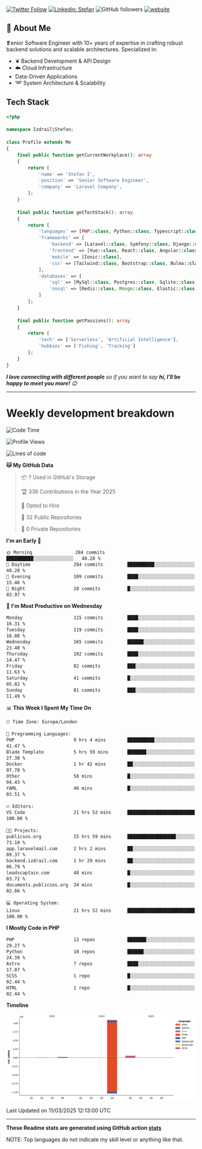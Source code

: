 [![Twitter Follow](https://img.shields.io/twitter/follow/thephpteacher?label=Follow)](https://twitter.com/intent/follow?screen_name=thephpteacher)
[![Linkedin: Stefan](https://img.shields.io/badge/izdrail-blue?style=flat-square&logo=Linkedin&logoColor=white&link=https://www.linkedin.com/in/izdrail/)](https://www.linkedin.com/in/izdrail/)
![GitHub followers](https://img.shields.io/github/followers/izdrail?label=Follow&style=social)
[![website](https://img.shields.io/badge/Website-46a2f1.svg?&style=flat-square&logo=Google-Chrome&logoColor=white&link=https://izdrail.com/)](https://izdrail.com/)

## 🚀 About Me
❡enior Software Engineer with 10+ years of expertise in crafting robust backend solutions and scalable architectures. 
Specialized in:

- ❦ Backend Development & API Design
- ☁️ Cloud Infrastructure
-  Data-Driven Applications
- ➿ System Architecture & Scalability

## Tech Stack

```php
<?php

namespace Izdrail\Stefan;

class Profile extends Me
{
    final public function getCurrentWorkplace(): array
    {
        return [
            'name' => 'Stefan I',
            'position' => 'Senior Software Engineer',
            'company' => 'Laravel Company',
        ];
    }
    
    final public function getTechStack(): array
    {
        return [
            'languages' => [PHP::class, Python::class, Typescript::class],
            'frameworks' => [
                'backend' => [Laravel::class, Symfony::class, Django::class, FastApi::class],
                'frontend' => [Vue::class, React::class, Angular::class],
                'mobile' => [Ionic::class],
                'css' => [Tailwind::class, Bootstrap::class, Bulma::class]
            ],
            'databases' => [
                'sql' => [MySql::class, Postgres::class, Sqlite::class],
                'nosql' => [Redis::class, Mongo::class, Elastic::class]
            ]
        ];
    }

    final public function getPassions(): array
    {
        return [
            'tech' => ['Serverless', 'Artificial Intelligence'],
            'hobbies' => ['Fishing', 'Tracking']
        ];
    }
}
```
 <em><b>I love connecting with different people</b> so if you want to say <b>hi, I'll be happy to meet you more!</b> 😊</em>


---
# Weekly development breakdown
<!--START_SECTION:waka-->
![Code Time](http://img.shields.io/badge/Code%20Time-1%2C144%20hrs%2032%20mins-blue)

![Profile Views](http://img.shields.io/badge/Profile%20Views-10-blue)

![Lines of code](https://img.shields.io/badge/From%20Hello%20World%20I%27ve%20Written-11.7%20million%20lines%20of%20code-blue)

**🐱 My GitHub Data** 

> 📦 ? Used in GitHub's Storage 
 > 
> 🏆 336 Contributions in the Year 2025
 > 
> 💼 Opted to Hire
 > 
> 📜 32 Public Repositories 
 > 
> 🔑 0 Private Repositories 
 > 
**I'm an Early 🐤** 

```text
🌞 Morning                284 commits         ██████████░░░░░░░░░░░░░░░   40.28 % 
🌆 Daytime                284 commits         ██████████░░░░░░░░░░░░░░░   40.28 % 
🌃 Evening                109 commits         ████░░░░░░░░░░░░░░░░░░░░░   15.46 % 
🌙 Night                  28 commits          █░░░░░░░░░░░░░░░░░░░░░░░░   03.97 % 
```
📅 **I'm Most Productive on Wednesday** 

```text
Monday                   115 commits         ████░░░░░░░░░░░░░░░░░░░░░   16.31 % 
Tuesday                  119 commits         ████░░░░░░░░░░░░░░░░░░░░░   16.88 % 
Wednesday                165 commits         ██████░░░░░░░░░░░░░░░░░░░   23.40 % 
Thursday                 102 commits         ████░░░░░░░░░░░░░░░░░░░░░   14.47 % 
Friday                   82 commits          ███░░░░░░░░░░░░░░░░░░░░░░   11.63 % 
Saturday                 41 commits          █░░░░░░░░░░░░░░░░░░░░░░░░   05.82 % 
Sunday                   81 commits          ███░░░░░░░░░░░░░░░░░░░░░░   11.49 % 
```


📊 **This Week I Spent My Time On** 

```text
🕑︎ Time Zone: Europe/London

💬 Programming Languages: 
PHP                      9 hrs 4 mins        ██████████░░░░░░░░░░░░░░░   41.47 % 
Blade Template           5 hrs 59 mins       ███████░░░░░░░░░░░░░░░░░░   27.38 % 
Docker                   1 hr 42 mins        ██░░░░░░░░░░░░░░░░░░░░░░░   07.78 % 
Other                    58 mins             █░░░░░░░░░░░░░░░░░░░░░░░░   04.43 % 
YAML                     46 mins             █░░░░░░░░░░░░░░░░░░░░░░░░   03.51 % 

🔥 Editors: 
VS Code                  21 hrs 52 mins      █████████████████████████   100.00 % 

🐱‍💻 Projects: 
publicsos.org            15 hrs 59 mins      ██████████████████░░░░░░░   73.10 % 
app.laravelmail.com      2 hrs 2 mins        ██░░░░░░░░░░░░░░░░░░░░░░░   09.37 % 
backend.izdrail.com      1 hr 29 mins        ██░░░░░░░░░░░░░░░░░░░░░░░   06.79 % 
leadscaptain.com         48 mins             █░░░░░░░░░░░░░░░░░░░░░░░░   03.72 % 
documents.publicsos.org  34 mins             █░░░░░░░░░░░░░░░░░░░░░░░░   02.66 % 

💻 Operating System: 
Linux                    21 hrs 52 mins      █████████████████████████   100.00 % 
```

**I Mostly Code in PHP** 

```text
PHP                      12 repos            ███████░░░░░░░░░░░░░░░░░░   29.27 % 
Python                   10 repos            ██████░░░░░░░░░░░░░░░░░░░   24.39 % 
Astro                    7 repos             ████░░░░░░░░░░░░░░░░░░░░░   17.07 % 
SCSS                     1 repo              █░░░░░░░░░░░░░░░░░░░░░░░░   02.44 % 
HTML                     1 repo              █░░░░░░░░░░░░░░░░░░░░░░░░   02.44 % 
```



**Timeline**

![Lines of Code chart](https://raw.githubusercontent.com/izdrail/izdrail/master/assets/bar_graph.png)


 Last Updated on 11/03/2025 12:13:00 UTC
<!--END_SECTION:waka-->

---


**These Readme stats are generated using GitHub action [stats](https://github.com/izdrail/stats)**

NOTE: Top languages do not indicate my skill level or anything like that. 
